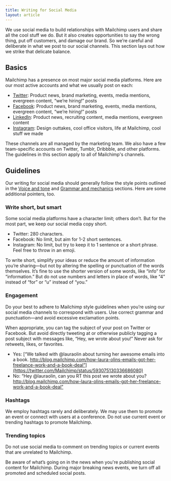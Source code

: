 ```yaml
---
title: Writing for Social Media
layout: article
---
```


We use social media to build relationships with Mailchimp users and share all the cool stuff we do. But it also creates opportunities to say the wrong thing, put off customers, and damage our brand. So we’re careful and deliberate in what we post to our social channels. This section lays out how we strike that delicate balance.

## Basics

Mailchimp has a presence on most major social media platforms. Here are our most active accounts and what we usually post on each:

- [Twitter](http://twitter.com/mailchimp): Product news, brand marketing, events, media mentions, evergreen content, “we’re hiring!” posts
- [Facebook](http://facebook.com/mailchimp): Product news, brand marketing, events, media mentions, evergreen content,  “we’re hiring!” posts
- [LinkedIn](http://linkedin.com/company/mailchimp): Product news, recruiting content, media mentions, evergreen content
- [Instagram](http://instagram.com/mailchimp): Design outtakes, cool office visitors, life at Mailchimp, cool stuff we made

These channels are all managed by the marketing team. We also have a few team-specific accounts on Twitter, Tumblr, Dribbble, and other platforms. The guidelines in this section apply to all of Mailchimp's channels.

## Guidelines

Our writing for social media should generally follow the style points outlined in the [Voice and tone](/02-voice-and-tone.html.md) and [Grammar and mechanics](/04-grammar-and-mechanics.html.md) sections. Here are some additional pointers, too.

### Write short, but smart

Some social media platforms have a character limit; others don’t. But for the most part, we keep our social media copy short.

- Twitter: 280 characters.
- Facebook: No limit, but aim for 1-2 short sentences.
- Instagram: No limit, but try to keep it to 1 sentence or a short phrase. Feel free to throw in an emoji.

To write short, simplify your ideas or reduce the amount of information you’re sharing—but not by altering the spelling or punctuation of the words themselves. It’s fine to use the shorter version of some words, like “info” for “information.” But do not use numbers and letters in place of words, like “4” instead of “for” or “u” instead of “you.”

### Engagement

Do your best to adhere to Mailchimp style guidelines when you’re using our social media channels to correspond with users. Use correct grammar and punctuation—and avoid excessive exclamation points.

When appropriate, you can tag the subject of your post on Twitter or Facebook. But avoid directly tweeting at or otherwise publicly tagging a post subject with messages like, “Hey, we wrote about you!” Never ask for retweets, likes, or favorites.

- Yes: [“We talked with @lauraolin about turning her awesome emails into a book. http://blog.mailchimp.com/how-laura-olins-emails-got-her-freelance-work-and-a-book-deal”](https://twitter.com/Mailchimp/status/593075130336686080)
- No: “Hey @lauraolin, can you RT this post we wrote about you? http://blog.mailchimp.com/how-laura-olins-emails-got-her-freelance-work-and-a-book-deal”

### Hashtags

We employ hashtags rarely and deliberately. We may use them to promote an event or connect with users at a conference. Do not use current event or trending hashtags to promote Mailchimp.

### Trending topics

Do not use social media to comment on trending topics or current events that are unrelated to Mailchimp.

Be aware of what’s going on in the news when you're publishing social content for Mailchimp. During major breaking news events, we turn off all promoted and scheduled social posts.
